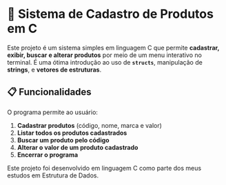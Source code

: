 # 🛒 Sistema de Cadastro de Produtos em C

Este projeto é um sistema simples em linguagem C que permite **cadastrar, exibir, buscar e alterar produtos** por meio de um menu interativo no terminal. É uma ótima introdução ao uso de **`structs`**, manipulação de **strings**, e **vetores de estruturas**.

## 📋 Funcionalidades

O programa permite ao usuário:

1. **Cadastrar produtos** (código, nome, marca e valor)
2. **Listar todos os produtos cadastrados**
3. **Buscar um produto pelo código**
4. **Alterar o valor de um produto cadastrado**
5. **Encerrar o programa**

Este projeto foi desenvolvido em linguagem C como parte dos meus estudos em Estrutura de Dados.
